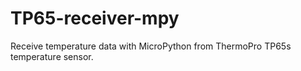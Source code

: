 # TP65-receiver-mpy
Receive temperature data with MicroPython from ThermoPro TP65s temperature sensor.

